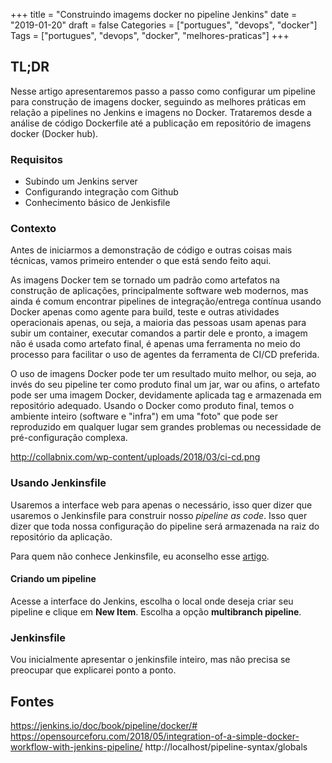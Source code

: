+++
title = "Construindo imagems docker no pipeline Jenkins"
date = "2019-01-20"
draft = false
Categories = ["portugues", "devops", "docker"]
Tags = ["portugues", "devops", "docker", "melhores-praticas"]
+++

## TL;DR

Nesse artigo apresentaremos passo a passo como configurar um pipeline para construção de imagens docker, seguindo as melhores práticas em relação a pipelines no Jenkins e imagens no Docker. Trataremos desde a análise de código Dockerfile até a publicação em repositório de imagens docker (Docker hub).

### Requisitos

 - Subindo um Jenkins server
 - Configurando integração com Github
 - Conhecimento básico de Jenkisfile

### Contexto

Antes de iniciarmos a demonstração de código e outras coisas mais técnicas, vamos primeiro entender o que está sendo feito aqui.

As imagens Docker tem se tornado um padrão como artefatos na construção de aplicações, principalmente software web modernos, mas ainda é comum encontrar pipelines de integração/entrega contínua usando Docker apenas como agente para build, teste e outras atividades operacionais apenas, ou seja, a maioria das pessoas usam apenas para subir um container, executar comandos a partir dele e pronto, a imagem não é usada como artefato final, é apenas uma ferramenta no meio do processo para facilitar o uso de agentes da ferramenta de CI/CD preferida.

O uso de imagens Docker pode ter um resultado muito melhor, ou seja, ao invés do seu pipeline ter como produto final um jar, war ou afins, o artefato pode ser uma imagem Docker, devidamente aplicada tag e armazenada em repositório adequado. Usando o Docker como produto final, temos o ambiente inteiro (software e "infra") em uma "foto" que pode ser reproduzido em qualquer lugar sem grandes problemas ou necessidade de pré-configuração complexa.

http://collabnix.com/wp-content/uploads/2018/03/ci-cd.png

### Usando Jenkinsfile

Usaremos a interface web para apenas o necessário, isso quer dizer que usaremos o Jenkinsfile para construir nosso *pipeline as code*. Isso quer dizer que toda nossa configuração do pipeline será armazenada na raiz do repositório da aplicação.

Para quem não conhece Jenkinsfile, eu aconselho esse [artigo]().

#### Criando um pipeline

Acesse a interface do Jenkins, escolha o local onde deseja criar seu pipeline e clique em **New Item**. Escolha a opção **multibranch pipeline**.

### Jenkinsfile

Vou inicialmente apresentar o jenkinsfile inteiro, mas não precisa se preocupar que explicarei ponto a ponto.



## Fontes

https://jenkins.io/doc/book/pipeline/docker/#
https://opensourceforu.com/2018/05/integration-of-a-simple-docker-workflow-with-jenkins-pipeline/
http://localhost/pipeline-syntax/globals
